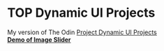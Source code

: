 # TOP Dynamic UI Projects
My version of The Odin <a href="https://www.theodinproject.com/courses/javascript/lessons/dynamic-user-interface-interactions">Project Dynamic UI Projects</a>\
<strong><a href="https://courtneem.github.io/TOP-dynamic-ui-projects/">Demo of Image Slider</a></strong>